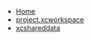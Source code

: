 <!-- docs/_sidebar.md -->
- [Home](/)
- [project.xcworkspace](Tutorials/MapViewTutorial/MapViewTutorial.xcodeproj/project.xcworkspace/)
- [xcshareddata](Tutorials/MapViewTutorial/MapViewTutorial.xcodeproj/xcshareddata/)